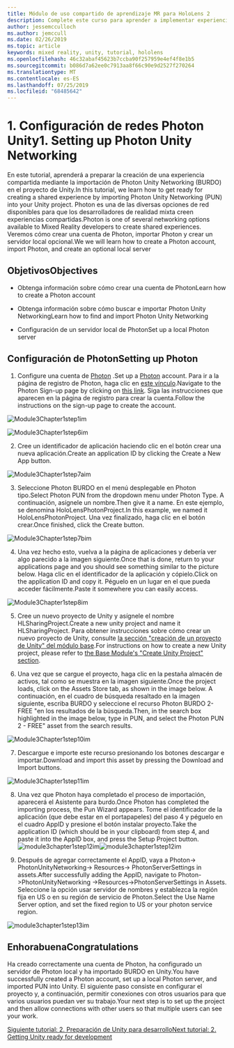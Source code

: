 ```yaml
---
title: Módulo de uso compartido de aprendizaje MR para HoloLens 2
description: Complete este curso para aprender a implementar experiencias compartidas multiusuario en una aplicación de HoloLens 2.
author: jessemcculloch
ms.author: jemccull
ms.date: 02/26/2019
ms.topic: article
keywords: mixed reality, unity, tutorial, hololens
ms.openlocfilehash: 46c32abaf45623b7ccba90f257959e4ef4f8e1b5
ms.sourcegitcommit: b086d7a62ee0c7913aa8f66c90e9d2527f270264
ms.translationtype: MT
ms.contentlocale: es-ES
ms.lasthandoff: 07/25/2019
ms.locfileid: "68485642"
---
```

#  <a name="1-setting-up-photon-unity-networking"></a><span data-ttu-id="7928a-104">1. Configuración de redes Photon Unity</span><span class="sxs-lookup"><span data-stu-id="7928a-104">1. Setting up Photon Unity Networking</span></span>

<span data-ttu-id="7928a-105">En este tutorial, aprenderá a preparar la creación de una experiencia compartida mediante la importación de Photon Unity Networking (BURDO) en el proyecto de Unity.</span><span class="sxs-lookup"><span data-stu-id="7928a-105">In this tutorial, we learn how to get ready for creating a shared experience by importing Photon Unity Networking (PUN) into your Unity project.</span></span> <span data-ttu-id="7928a-106">Photon es una de las diversas opciones de red disponibles para que los desarrolladores de realidad mixta creen experiencias compartidas.</span><span class="sxs-lookup"><span data-stu-id="7928a-106">Photon is one of several networking options available to Mixed Reality developers to create shared experiences.</span></span> <span data-ttu-id="7928a-107">Veremos cómo crear una cuenta de Photon, importar Photon y crear un servidor local opcional.</span><span class="sxs-lookup"><span data-stu-id="7928a-107">We we will learn how to create a Photon account, import Photon, and create an optional local server</span></span>

## <a name="objectives"></a><span data-ttu-id="7928a-108">Objetivos</span><span class="sxs-lookup"><span data-stu-id="7928a-108">Objectives</span></span>

* <span data-ttu-id="7928a-109">Obtenga información sobre cómo crear una cuenta de Photon</span><span class="sxs-lookup"><span data-stu-id="7928a-109">Learn how to create a Photon account</span></span>

* <span data-ttu-id="7928a-110">Obtenga información sobre cómo buscar e importar Photon Unity Networking</span><span class="sxs-lookup"><span data-stu-id="7928a-110">Learn how to find and import Photon Unity Networking</span></span>

* <span data-ttu-id="7928a-111">Configuración de un servidor local de Photon</span><span class="sxs-lookup"><span data-stu-id="7928a-111">Set up a local Photon server</span></span>

  

## <a name="setting-up-photon"></a><span data-ttu-id="7928a-112">Configuración de Photon</span><span class="sxs-lookup"><span data-stu-id="7928a-112">Setting up Photon</span></span>

1. <span data-ttu-id="7928a-113">Configure una cuenta de [Photon](https://dashboard.photonengine.com/en-US/Account/SignUp) .</span><span class="sxs-lookup"><span data-stu-id="7928a-113">Set up a [Photon](https://dashboard.photonengine.com/en-US/Account/SignUp) account.</span></span> <span data-ttu-id="7928a-114">Para ir a la página de registro de Photon, haga clic en [este vínculo](https://dashboard.photonengine.com/en-US/Account/SignUp).</span><span class="sxs-lookup"><span data-stu-id="7928a-114">Navigate to the Photon Sign-up page by clicking on [this link](https://dashboard.photonengine.com/en-US/Account/SignUp).</span></span> <span data-ttu-id="7928a-115">Siga las instrucciones que aparecen en la página de registro para crear la cuenta.</span><span class="sxs-lookup"><span data-stu-id="7928a-115">Follow the instructions on the sign-up page to create the account.</span></span> 
   

![Module3Chapter1step1im](images/module3chapter1step1im.PNG)

![Module3Chapter1step6im](images/module3chapter1step6im.PNG)

2. <span data-ttu-id="7928a-118">Cree un identificador de aplicación haciendo clic en el botón crear una nueva aplicación.</span><span class="sxs-lookup"><span data-stu-id="7928a-118">Create an application ID by clicking the Create a New App button.</span></span>

![Module3Chapter1step7aim](images/module3chapter1step7aim.PNG)

3. <span data-ttu-id="7928a-120">Seleccione Photon BURDO en el menú desplegable en Photon tipo.</span><span class="sxs-lookup"><span data-stu-id="7928a-120">Select Photon PUN from the dropdown menu under Photon Type.</span></span> <span data-ttu-id="7928a-121">A continuación, asígnele un nombre.</span><span class="sxs-lookup"><span data-stu-id="7928a-121">Then give it a name.</span></span> <span data-ttu-id="7928a-122">En este ejemplo, se denomina HoloLensPhotonProject.</span><span class="sxs-lookup"><span data-stu-id="7928a-122">In this example, we named it HoloLensPhotonProject.</span></span> <span data-ttu-id="7928a-123">Una vez finalizado, haga clic en el botón crear.</span><span class="sxs-lookup"><span data-stu-id="7928a-123">Once finished, click the Create button.</span></span>

![Module3Chapter1step7bim](images/module3chapter1step7bim.PNG)

4. <span data-ttu-id="7928a-125">Una vez hecho esto, vuelva a la página de aplicaciones y debería ver algo parecido a la imagen siguiente.</span><span class="sxs-lookup"><span data-stu-id="7928a-125">Once that is done, return to your applications page and you should see something similar to the picture below.</span></span> <span data-ttu-id="7928a-126">Haga clic en el identificador de la aplicación y cópielo.</span><span class="sxs-lookup"><span data-stu-id="7928a-126">Click on the application ID and copy it.</span></span> <span data-ttu-id="7928a-127">Péguelo en un lugar en el que pueda acceder fácilmente.</span><span class="sxs-lookup"><span data-stu-id="7928a-127">Paste it somewhere you can easily access.</span></span>  

![Module3Chapter1step8im](images/module3chapter1step8im.PNG)

5. <span data-ttu-id="7928a-129">Cree un nuevo proyecto de Unity y asígnele el nombre HLSharingProject.</span><span class="sxs-lookup"><span data-stu-id="7928a-129">Create a new unity project and name it HLSharingProject.</span></span> <span data-ttu-id="7928a-130">Para obtener instrucciones sobre cómo crear un nuevo proyecto de Unity, consulte [la sección "creación de un proyecto de Unity" del módulo base](https://docs.microsoft.com/en-us/windows/mixed-reality/mrlearning-base-ch1#create-new-unity-project).</span><span class="sxs-lookup"><span data-stu-id="7928a-130">For instructions on how to create a new Unity project, please refer to [the Base Module's "Create Unity Project" section](https://docs.microsoft.com/en-us/windows/mixed-reality/mrlearning-base-ch1#create-new-unity-project).</span></span> 

6. <span data-ttu-id="7928a-131">Una vez que se cargue el proyecto, haga clic en la pestaña almacén de activos, tal como se muestra en la imagen siguiente.</span><span class="sxs-lookup"><span data-stu-id="7928a-131">Once the project loads, click on the Assets Store tab, as shown in the image below.</span></span> <span data-ttu-id="7928a-132">A continuación, en el cuadro de búsqueda resaltado en la imagen siguiente, escriba BURDO y seleccione el recurso Photon BURDO 2-FREE "en los resultados de la búsqueda.</span><span class="sxs-lookup"><span data-stu-id="7928a-132">Then, in the search box highlighted in the image below, type in PUN, and select the Photon PUN 2 - FREE" asset from the search results.</span></span> 

![Module3Chapter1step10im](images/module3chapter1step10im.PNG)

7. <span data-ttu-id="7928a-134">Descargue e importe este recurso presionando los botones descargar e importar.</span><span class="sxs-lookup"><span data-stu-id="7928a-134">Download and import this asset by pressing the Download and Import buttons.</span></span>

![Module3Chapter1step11im](images/module3chapter1step11im.PNG)

8. <span data-ttu-id="7928a-136">Una vez que Photon haya completado el proceso de importación, aparecerá el Asistente para burdo.</span><span class="sxs-lookup"><span data-stu-id="7928a-136">Once Photon has completed the importing process, the Pun Wizard appears.</span></span> <span data-ttu-id="7928a-137">Tome el identificador de la aplicación (que debe estar en el portapapeles) del paso 4 y péguelo en el cuadro AppID y presione el botón instalar proyecto.</span><span class="sxs-lookup"><span data-stu-id="7928a-137">Take the application ID (which should be in your clipboard) from step 4, and paste it into the AppID box, and press the Setup Project button.</span></span> 
<span data-ttu-id="7928a-138">![module3chapter1step12im](images/module3chapter1step12im.PNG)</span><span class="sxs-lookup"><span data-stu-id="7928a-138">![module3chapter1step12im](images/module3chapter1step12im.PNG)</span></span>

9. <span data-ttu-id="7928a-139">Después de agregar correctamente el AppID, vaya a Photon-> PhotonUnityNetworking-> Resources-> PhotonServerSettings in assets.</span><span class="sxs-lookup"><span data-stu-id="7928a-139">After successfully adding the AppID, navigate to Photon->PhotonUnityNetworking ->Resources->PhotonServerSettings in Assets.</span></span> <span data-ttu-id="7928a-140">Seleccione la opción usar servidor de nombres y establezca la región fija en US o en su región de servicio de Photon.</span><span class="sxs-lookup"><span data-stu-id="7928a-140">Select the Use Name Server option, and set the fixed region to US or your photon service region.</span></span>

![module3chapter1step13im](images/module3chapter1step13im.PNG)

## <a name="congratulations"></a><span data-ttu-id="7928a-142">Enhorabuena</span><span class="sxs-lookup"><span data-stu-id="7928a-142">Congratulations</span></span>

<span data-ttu-id="7928a-143">Ha creado correctamente una cuenta de Photon, ha configurado un servidor de Photon local y ha importado BURDO en Unity.</span><span class="sxs-lookup"><span data-stu-id="7928a-143">You have successfully created a Photon account, set up a local Photon server, and imported PUN into Unity.</span></span> <span data-ttu-id="7928a-144">El siguiente paso consiste en configurar el proyecto y, a continuación, permitir conexiones con otros usuarios para que varios usuarios puedan ver su trabajo.</span><span class="sxs-lookup"><span data-stu-id="7928a-144">Your next step is to set up the project and then allow connections with other users so that multiple users can see your work.</span></span> 

<span data-ttu-id="7928a-145">[Siguiente tutorial: 2. Preparación de Unity para desarrollo](mrlearning-sharing(photon)-ch2.md)</span><span class="sxs-lookup"><span data-stu-id="7928a-145">[Next tutorial: 2. Getting Unity ready for development](mrlearning-sharing(photon)-ch2.md)</span></span>


